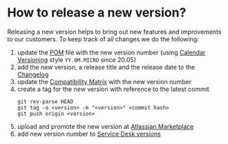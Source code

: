 # How to release a new version?

Releasing a new version helps to bring out new features and improvements to our customers.
To keep track of all changes we do the following:

1. update the [POM](pom.xml) file with the new version number (using [Calendar Versioning](https://calver.org) style `YY.0M.MICRO` since 20.05)
1. add the new version, a release title and the release date to the [Changelog](docs/changelog.md)
1. update the [Compatibility Matrix](docs/compatibility-matrix.md) with the new version number
1. create a tag for the new version with reference to the latest commit
    ```
    git rev-parse HEAD
    git tag -a <version> -m "<version>" <commit hash>
    git push origin <version>
    ```
1. upload and promote the new version at [Atlassian Marketplace](https://marketplace.atlassian.com/manage/plugins/de.codescape.jira.plugins.multiple-subtasks/versions)
1. add new version number to [Service Desk versions](https://codescape.atlassian.net/plugins/servlet/project-config/CASUP/administer-versions)
